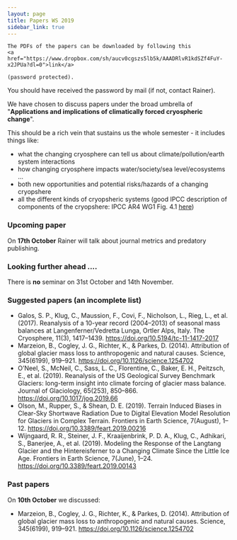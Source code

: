```yaml
---
layout: page
title: Papers WS 2019
sidebar_link: true
---
```


<p class="message">

    The PDFs of the papers can be downloaded by following this
    <a href="https://www.dropbox.com/sh/aucv0cgszs5lb5k/AAADRlvR1kdSZf4FuY-x2JPUa?dl=0">link</a>

    (password protected).

</p>

You should have received the password by mail (if not, contact Rainer).

We have chosen to discuss papers under the broad umbrella of "**Applications and implications of climatically forced cryospheric change**". 

This should be a rich vein that sustains us the whole semester - it includes things like:
- what the changing cryosphere can tell us about climate/pollution/earth system interactions
- how changing cryosphere impacts water/society/sea level/ecosystems ...
- both new opportunities and potential risks/hazards of a changing cryopshere
- all the different kinds of cryopsheric systems (good IPCC description of components of the cryopshere: IPCC AR4 WG1 Fig. 4.1 <a href="https://www.ipcc.ch/site/assets/uploads/2018/02/fig-4-01-1.jpg">here</a>)

### Upcoming paper

On **17th October** Rainer will talk about journal metrics and predatory publishing.

### Looking further ahead ....

There is **no** seminar on 31st October and 14th November.

### Suggested papers (an incomplete list)

- Galos, S. P., Klug, C., Maussion, F., Covi, F., Nicholson, L., Rieg, L., et al. (2017). Reanalysis of a 10-year record (2004–2013) of seasonal mass balances at Langenferner/Vedretta Lunga, Ortler Alps, Italy. The Cryosphere, 11(3), 1417–1439. https://doi.org/10.5194/tc-11-1417-2017
- Marzeion, B., Cogley, J. G., Richter, K., & Parkes, D. (2014). Attribution of global glacier mass loss to anthropogenic and natural causes. Science, 345(6199), 919–921. https://doi.org/10.1126/science.1254702
- O’Neel, S., McNeil, C., Sass, L. C., Florentine, C., Baker, E. H., Peitzsch, E., et al. (2019). Reanalysis of the US Geological Survey Benchmark Glaciers: long-term insight into climate forcing of glacier mass balance. Journal of Glaciology, 65(253), 850–866. https://doi.org/10.1017/jog.2019.66
- Olson, M., Rupper, S., & Shean, D. E. (2019). Terrain Induced Biases in Clear-Sky Shortwave Radiation Due to Digital Elevation Model Resolution for Glaciers in Complex Terrain. Frontiers in Earth Science, 7(August), 1–12. https://doi.org/10.3389/feart.2019.00216
- Wijngaard, R. R., Steiner, J. F., Kraaijenbrink, P. D. A., Klug, C., Adhikari, S., Banerjee, A., et al. (2019). Modeling the Response of the Langtang Glacier and the Hintereisferner to a Changing Climate Since the Little Ice Age. Frontiers in Earth Science, 7(June), 1–24. https://doi.org/10.3389/feart.2019.00143


### Past papers

On **10th October** we discussed:

- Marzeion, B., Cogley, J. G., Richter, K., & Parkes, D. (2014). Attribution of global glacier mass loss to anthropogenic and natural causes. Science, 345(6199), 919–921. https://doi.org/10.1126/science.1254702
